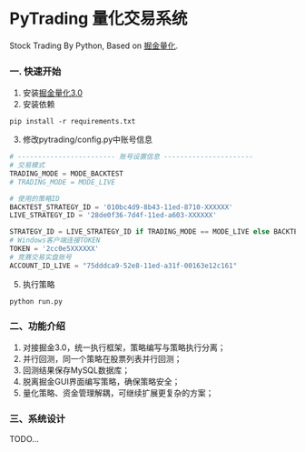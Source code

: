 # PyTrading 量化交易系统
Stock Trading By Python, Based on [掘金量化](https://www.myquant.cn/).  

### 一. 快速开始  

1. 安装[掘金量化3.0](https://www.myquant.cn/docs/guide/35) 
2. 安装依赖
```shell
pip install -r requirements.txt
```
3. 修改pytrading/config.py中账号信息
```python
# ------------------------ 账号设置信息 ----------------------
# 交易模式
TRADING_MODE = MODE_BACKTEST
# TRADING_MODE = MODE_LIVE

# 使用的策略ID
BACKTEST_STRATEGY_ID = '010bc4d9-8b43-11ed-8710-XXXXXX'
LIVE_STRATEGY_ID = '28de0f36-7d4f-11ed-a603-XXXXXX'

STRATEGY_ID = LIVE_STRATEGY_ID if TRADING_MODE == MODE_LIVE else BACKTEST_STRATEGY_ID
# Windows客户端连接TOKEN
TOKEN = '2cc0e5XXXXXX'
# 竞赛交易实盘账号
ACCOUNT_ID_LIVE = "75dddca9-52e8-11ed-a31f-00163e12c161"
```

5. 执行策略
```shell
python run.py
```

### 二、功能介绍 
1. 对接掘金3.0，统一执行框架，策略编写与策略执行分离； 
2. 并行回测，同一个策略在股票列表并行回测； 
3. 回测结果保存MySQL数据库； 
4. 脱离掘金GUI界面编写策略，确保策略安全； 
5. 量化策略、资金管理解耦，可继续扩展更复杂的方案；
### 三、系统设计  
TODO...